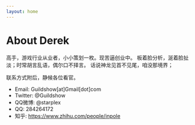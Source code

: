 ```yaml
---
layout: home
---
```

# About Derek

高手，游戏行业从业者，小小策划一枚。现苦逼创业中。 板着脸分析，涎着脸扯淡；时常胡言乱语，偶尔口不择言。 话说神龙见首不见尾，咱没那境界；

联系方式附后，静候各位看官。


- Email: Guildshow[at]Gmail[dot]com
- Twitter: @Guildshow
- QQ微博: @starplex
- QQ: 284264172
- 知乎: https://www.zhihu.com/people/inpole
